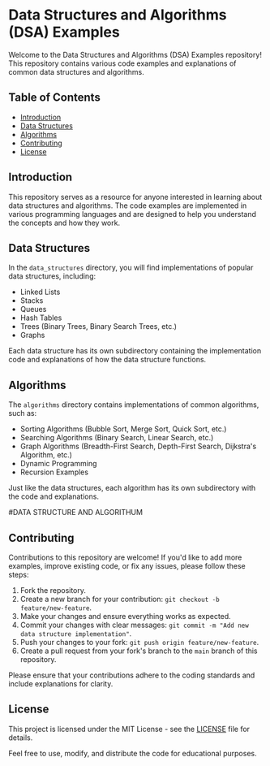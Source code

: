 # Data Structures and Algorithms (DSA) Examples

Welcome to the Data Structures and Algorithms (DSA) Examples repository! This repository contains various code examples and explanations of common data structures and algorithms.

## Table of Contents

- [Introduction](#introduction)
- [Data Structures](#data-structures)
- [Algorithms](#algorithms)
- [Contributing](#contributing)
- [License](#license)

## Introduction

This repository serves as a resource for anyone interested in learning about data structures and algorithms. The code examples are implemented in various programming languages and are designed to help you understand the concepts and how they work.

## Data Structures

In the `data_structures` directory, you will find implementations of popular data structures, including:

- Linked Lists
- Stacks
- Queues
- Hash Tables
- Trees (Binary Trees, Binary Search Trees, etc.)
- Graphs

Each data structure has its own subdirectory containing the implementation code and explanations of how the data structure functions.

## Algorithms

The `algorithms` directory contains implementations of common algorithms, such as:

- Sorting Algorithms (Bubble Sort, Merge Sort, Quick Sort, etc.)
- Searching Algorithms (Binary Search, Linear Search, etc.)
- Graph Algorithms (Breadth-First Search, Depth-First Search, Dijkstra's Algorithm, etc.)
- Dynamic Programming
- Recursion Examples

Just like the data structures, each algorithm has its own subdirectory with the code and explanations.

#DATA STRUCTURE AND ALGORITHUM
## Contributing

Contributions to this repository are welcome! If you'd like to add more examples, improve existing code, or fix any issues, please follow these steps:

1. Fork the repository.
2. Create a new branch for your contribution: `git checkout -b feature/new-feature`.
3. Make your changes and ensure everything works as expected.
4. Commit your changes with clear messages: `git commit -m "Add new data structure implementation"`.
5. Push your changes to your fork: `git push origin feature/new-feature`.
6. Create a pull request from your fork's branch to the `main` branch of this repository.

Please ensure that your contributions adhere to the coding standards and include explanations for clarity.

## License

This project is licensed under the MIT License - see the [LICENSE](LICENSE) file for details.

Feel free to use, modify, and distribute the code for educational purposes.
